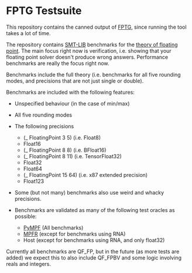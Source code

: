 # FPTG Testsuite
This repository contains the canned output of
[FPTG](https://github.com/florianschanda/fp_test_generator/), since
running the tool takes a lot of time.

The repository contains [SMT-LIB](http://smtlib.cs.uiowa.edu) benchmarks
for the [theory of floating point](http://smtlib.cs.uiowa.edu/theories-FloatingPoint.shtml).
The main focus right now is verification, i.e. showing that your floating point
solver doesn't produce wrong answers. Performance benchmarks are really the
focus right now.

Benchmarks include the full theory (i.e. benchmarks for all five rounding modes, and
precisions that are not just single or double).

Benchmarks are included with the following features:
* Unspecified behaviour (in the case of min/max)
* All five rounding modes
* The following precisions

  * (_ FloatingPoint 3 5) (i.e. Float8)
  * Float16
  * (_ FloatingPoint 8 8) (i.e. BFloat16)
  * (_ FloatingPoint 8 11) (i.e. TensorFloat32)
  * Float32
  * Float64
  * (_ FloatingPoint 15 64) (i.e. x87 extended precision)
  * Float123
  
* Some (but not many) benchmarks also use weird and whacky precisions.
* Benchmarks are validated as many of the following test oracles as possible:

  * [PyMPF](https://github.com/florianschanda/PyMPF) (All benchmarks)
  * [MPFR](https://www.mpfr.org) (except for benchmarks using RNA)
  * Host (except for benchmarks using RNA, and only float32)

Currently all benchmarks are QF_FP, but in the future (as more tests are added)
we expect this to also include QF_FPBV and some logic involving reals and integers.
